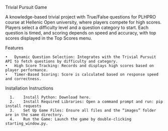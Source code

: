 Trivial Pursuit Game

A knowledge-based trivial project with True/False questions for PLHPRO course at Hellenic Open university, where players compete for high scores. Players select a difficulty level and a question category to start. Each question is timed, and scoring depends on speed and accuracy, with top scores displayed in the Top Scores menu.

Features

	•	Dynamic Question Selection: Integrates with the Trivial Pursuit API to fetch questions by difficulty and category.
	•	High Score Tracking: Records and displays high scores based on player performance.
	•	Timer-Based Scoring: Score is calculated based on response speed and correctness.

Installation Instructions

	  1.	Install Python: Download here.
	  2.	Install Required Libraries: Open a command prompt and run: pip install requests
  	  3.	Set Up Game Files: Ensure all files and the “images” folder are in the same directory.
	  4.	Run the Game: Launch the game by double-clicking starting_window.py.
   

 
